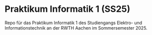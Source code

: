 # Praktikum Informatik 1 (SS25)
Repo für das Praktikum Informatik 1 des Studiengangs Elektro- und Informationstechnik an der RWTH Aachen im Sommersemester 2025.
